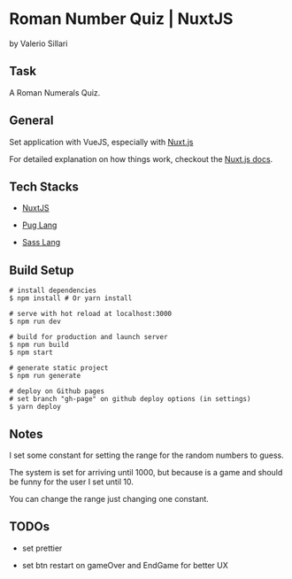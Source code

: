 # Roman Number Quiz | NuxtJS

by Valerio Sillari


## Task

A Roman Numerals Quiz.


## General

Set application with VueJS, especially with [Nuxt.js](https://github.com/nuxt/nuxt.js)

For detailed explanation on how things work, checkout the [Nuxt.js docs](https://github.com/nuxt/nuxt.js).


## Tech Stacks

- [NuxtJS](https://nuxtjs.org/)

- [Pug Lang](https://pugjs.org/)

- [Sass Lang](https://sass-lang.com//)


## Build Setup

```
# install dependencies
$ npm install # Or yarn install

# serve with hot reload at localhost:3000
$ npm run dev

# build for production and launch server
$ npm run build
$ npm start

# generate static project
$ npm run generate

# deploy on Github pages
# set branch "gh-page" on github deploy options (in settings)
$ yarn deploy
```


## Notes

I set some constant for setting the range for the random numbers to guess.

The system is set for arriving until 1000, but because is a game and should be funny for the user I set until 10.

You can change the range just changing one constant.


## TODOs

- set prettier

- set btn restart on gameOver and EndGame for better UX
